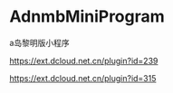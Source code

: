 # AdnmbMiniProgram
a岛黎明版小程序




https://ext.dcloud.net.cn/plugin?id=239

https://ext.dcloud.net.cn/plugin?id=315
